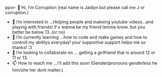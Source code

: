 ppor- 👋 Hi, I’m Corruption (real name is Jaidyn but please call me J or corruption.)
- 👀 I’m interested in ...Helping people and makeing youtube videos...and playing with friends! if u wanna be my friend lemme know. but you better be below 13..(or no)
- 🌱 I’m currently learning ...how to code and make games and how to controll my abilitys.everyday! your supportive support helps me so thanks! :3
- 💞️ I’m looking to collaborate on ... getting a girlfriend that is around 12 or 11 or 13.
- 📫 How to reach me ...i'll add this soon
(Gender/pronouns genderless he him/she her dont matter.)
